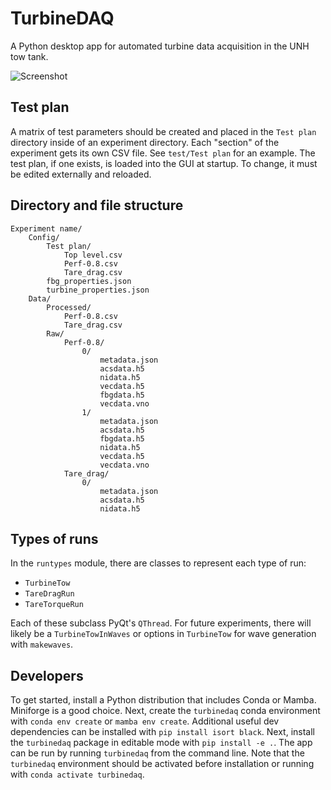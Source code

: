 # TurbineDAQ

A Python desktop app for automated turbine data acquisition in the UNH tow tank.

![Screenshot](https://raw.githubusercontent.com/petebachant/PhD-thesis/gh-pages/figures/TurbineDAQ.PNG)

## Test plan

A matrix of test parameters should be created and placed in the
`Test plan` directory inside of an experiment directory.
Each "section" of the experiment gets its own CSV file.
See `test/Test plan` for an
example.
The test plan, if one exists, is loaded into the GUI at startup.
To change, it must be
edited externally and reloaded.

## Directory and file structure

```
Experiment name/
    Config/
        Test plan/
            Top level.csv
            Perf-0.8.csv
            Tare_drag.csv
        fbg_properties.json
        turbine_properties.json
    Data/
        Processed/
            Perf-0.8.csv
            Tare_drag.csv
        Raw/
            Perf-0.8/
                0/
                    metadata.json
                    acsdata.h5
                    nidata.h5
                    vecdata.h5
                    fbgdata.h5
                    vecdata.vno
                1/
                    metadata.json
                    acsdata.h5
                    fbgdata.h5
                    nidata.h5
                    vecdata.h5
                    vecdata.vno
            Tare_drag/
                0/
                    metadata.json
                    acsdata.h5
                    nidata.h5
```

## Types of runs

In the `runtypes` module, there are classes to represent each type of run:

  * `TurbineTow`
  * `TareDragRun`
  * `TareTorqueRun`

Each of these subclass PyQt's `QThread`. For future experiments,
there will likely be
a `TurbineTowInWaves` or options in `TurbineTow` for wave generation with
`makewaves`.

## Developers

To get started, install a Python distribution that includes Conda or Mamba.
Miniforge is a good choice.
Next, create the `turbinedaq` conda environment with `conda env create` or
`mamba env create`.
Additional useful dev dependencies can be installed with
`pip install isort black`.
Next, install the `turbinedaq` package in editable mode with
`pip install -e .`.
The app can be run by running `turbinedaq` from the command line.
Note that the `turbinedaq` environment should be activated before installation
or running with `conda activate turbinedaq`.
